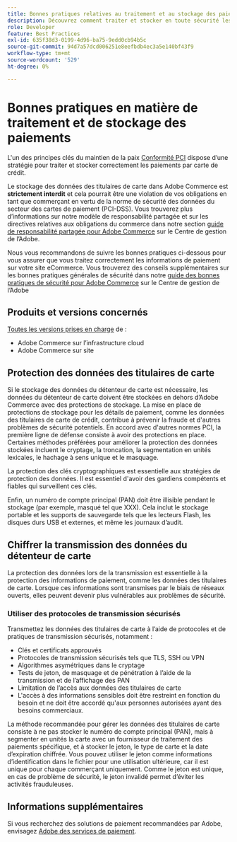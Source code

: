 ```yaml
---
title: Bonnes pratiques relatives au traitement et au stockage des paiements
description: Découvrez comment traiter et stocker en toute sécurité les informations de paiement
role: Developer
feature: Best Practices
exl-id: 635f38d3-0199-4d96-ba75-9edd0cb94b5c
source-git-commit: 94d7a57dcd006251e8eefbdb4ec3a5e140bf43f9
workflow-type: tm+mt
source-wordcount: '529'
ht-degree: 0%

---
```


# Bonnes pratiques en matière de traitement et de stockage des paiements

L&#39;un des principes clés du maintien de la paix [Conformité PCI](https://experienceleague.adobe.com/docs/commerce-admin/start/compliance/payments/compliance-pci.html) dispose d’une stratégie pour traiter et stocker correctement les paiements par carte de crédit.

Le stockage des données des titulaires de carte dans Adobe Commerce est **strictement interdit** et cela pourrait être une violation de vos obligations en tant que commerçant en vertu de la norme de sécurité des données du secteur des cartes de paiement (PCI-DSS). Vous trouverez plus d’informations sur notre modèle de responsabilité partagée et sur les directives relatives aux obligations du commerce dans notre section [guide de responsabilité partagée pour Adobe Commerce](https://www.adobe.com/content/dam/cc/en/trust-center/ungated/whitepapers/experience-cloud/adobe-commerce-shared-responsibility-guide.pdf) sur le Centre de gestion de l’Adobe.

Nous vous recommandons de suivre les bonnes pratiques ci-dessous pour vous assurer que vous traitez correctement les informations de paiement sur votre site eCommerce. Vous trouverez des conseils supplémentaires sur les bonnes pratiques générales de sécurité dans notre [guide des bonnes pratiques de sécurité pour Adobe Commerce](https://www.adobe.com/content/dam/cc/en/trust-center/ungated/whitepapers/experience-cloud/adobe-commerce-best-practices-guide.pdf) sur le Centre de gestion de l’Adobe

## Produits et versions concernés

[Toutes les versions prises en charge](../../../release/versions.md) de :

* Adobe Commerce sur l’infrastructure cloud
* Adobe Commerce sur site

## Protection des données des titulaires de carte

Si le stockage des données du détenteur de carte est nécessaire, les données du détenteur de carte doivent être stockées en dehors d’Adobe Commerce avec des protections de stockage. La mise en place de protections de stockage pour les détails de paiement, comme les données des titulaires de carte de crédit, contribue à prévenir la fraude et d&#39;autres problèmes de sécurité potentiels. En accord avec d&#39;autres normes PCI, la première ligne de défense consiste à avoir des protections en place. Certaines méthodes préférées pour améliorer la protection des données stockées incluent le cryptage, la troncation, la segmentation en unités lexicales, le hachage à sens unique et le masquage.

La protection des clés cryptographiques est essentielle aux stratégies de protection des données. Il est essentiel d&#39;avoir des gardiens compétents et fiables qui surveillent ces clés.

Enfin, un numéro de compte principal (PAN) doit être illisible pendant le stockage (par exemple, masqué tel que XXX). Cela inclut le stockage portable et les supports de sauvegarde tels que les lecteurs Flash, les disques durs USB et externes, et même les journaux d’audit.

## Chiffrer la transmission des données du détenteur de carte

La protection des données lors de la transmission est essentielle à la protection des informations de paiement, comme les données des titulaires de carte. Lorsque ces informations sont transmises par le biais de réseaux ouverts, elles peuvent devenir plus vulnérables aux problèmes de sécurité.

### Utiliser des protocoles de transmission sécurisés

Transmettez les données des titulaires de carte à l’aide de protocoles et de pratiques de transmission sécurisés, notamment :

* Clés et certificats approuvés
* Protocoles de transmission sécurisés tels que TLS, SSH ou VPN
* Algorithmes asymétriques dans le cryptage
* Tests de jeton, de masquage et de pénétration à l’aide de la transmission et de l’affichage des PAN
* Limitation de l’accès aux données des titulaires de carte
* L&#39;accès à des informations sensibles doit être restreint en fonction du besoin et ne doit être accordé qu&#39;aux personnes autorisées ayant des besoins commerciaux.

La méthode recommandée pour gérer les données des titulaires de carte consiste à ne pas stocker le numéro de compte principal (PAN), mais à segmenter en unités la carte avec un fournisseur de traitement des paiements spécifique, et à stocker le jeton, le type de carte et la date d’expiration chiffrée. Vous pouvez utiliser le jeton comme informations d’identification dans le fichier pour une utilisation ultérieure, car il est unique pour chaque commerçant uniquement. Comme le jeton est unique, en cas de problème de sécurité, le jeton invalidé permet d’éviter les activités frauduleuses.

## Informations supplémentaires

Si vous recherchez des solutions de paiement recommandées par Adobe, envisagez [Adobe des services de paiement](https://experienceleague.adobe.com/docs/commerce-merchant-services/payment-services/overview.html).
